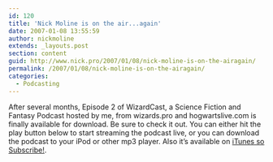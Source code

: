 ```yaml
---
id: 120
title: 'Nick Moline is on the air...again'
date: 2007-01-08 13:55:59
author: nickmoline
extends: _layouts.post
section: content
guid: http://www.nick.pro/2007/01/08/nick-moline-is-on-the-airagain/
permalink: /2007/01/08/nick-moline-is-on-the-airagain/
categories:
  - Podcasting
---
```

After several months, Episode 2 of WizardCast, a Science Fiction and Fantasy Podcast hosted by me, from wizards.pro and hogwartslive.com is finally available for download. Be sure to check it out. You can either hit the play button below to start streaming the podcast live, or you can download the podcast to your iPod or other mp3 player. Also it&#8217;s available on [iTunes so Subscribe!](http://phobos.apple.com/WebObjects/MZStore.woa/wa/viewPodcast?id=187518511).
